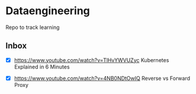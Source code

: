 # Dataengineering
Repo to track learning 

## Inbox 
- [X] https://www.youtube.com/watch?v=TlHvYWVUZyc Kubernetes Explained in 6 Minutes
- [X] https://www.youtube.com/watch?v=4NB0NDtOwIQ Reverse vs Forward Proxy 

